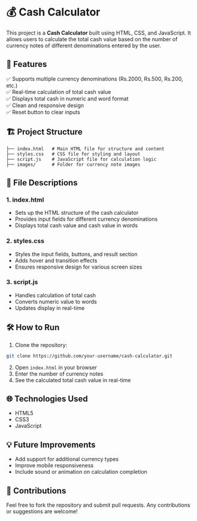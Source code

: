 
# 💰 Cash Calculator

This project is a **Cash Calculator** built using HTML, CSS, and JavaScript. It allows users to calculate the total cash value based on the number of currency notes of different denominations entered by the user.

## 🚀 Features
✅ Supports multiple currency denominations (Rs.2000, Rs.500, Rs.200, etc.)  
✅ Real-time calculation of total cash value  
✅ Displays total cash in numeric and word format  
✅ Clean and responsive design  
✅ Reset button to clear inputs  

## 🏗️ Project Structure
```
├── index.html   # Main HTML file for structure and content
├── styles.css   # CSS file for styling and layout
├── script.js    # JavaScript file for calculation logic
├── images/      # Folder for currency note images
```

## 📂 File Descriptions
### 1. index.html  
- Sets up the HTML structure of the cash calculator  
- Provides input fields for different currency denominations  
- Displays total cash value and cash value in words  

### 2. styles.css  
- Styles the input fields, buttons, and result section  
- Adds hover and transition effects  
- Ensures responsive design for various screen sizes  

### 3. script.js  
- Handles calculation of total cash  
- Converts numeric value to words  
- Updates display in real-time  

## 🛠️ How to Run
1. Clone the repository:
```bash
git clone https://github.com/your-username/cash-calculator.git
```
2. Open `index.html` in your browser  
3. Enter the number of currency notes  
4. See the calculated total cash value in real-time  

## 🌐 Technologies Used
- HTML5  
- CSS3  
- JavaScript  

## 💡 Future Improvements
- Add support for additional currency types  
- Improve mobile responsiveness  
- Include sound or animation on calculation completion  

## 🎯 Contributions
Feel free to fork the repository and submit pull requests. Any contributions or suggestions are welcome!  
